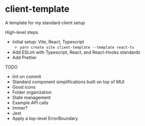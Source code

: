 # client-template
A template for my standard client setup

High-level steps
- Initial setup: Vite, React, Typescript
  - `yarn create vite client-template --template react-ts`
- Add ESLint with Typescript, React, and React-Hooks standards
- Add Prettier

TODO
- lint on commit
- Standard component simplifications built on top of MUI
- Good icons
- Folder organization
- State management
- Example API calls
- Immer?
- Jest
- Apply a top-level ErrorBoundary